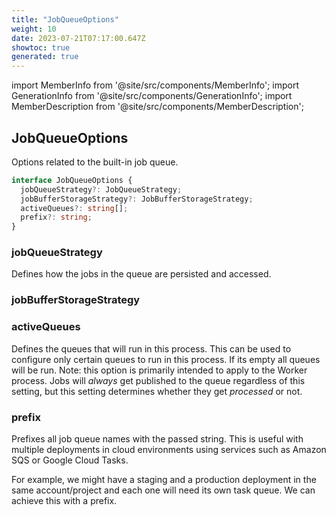 ```yaml
---
title: "JobQueueOptions"
weight: 10
date: 2023-07-21T07:17:00.647Z
showtoc: true
generated: true
---
```

<!-- This file was generated from the Vendure source. Do not modify. Instead, re-run the "docs:build" script -->
import MemberInfo from '@site/src/components/MemberInfo';
import GenerationInfo from '@site/src/components/GenerationInfo';
import MemberDescription from '@site/src/components/MemberDescription';


## JobQueueOptions

<GenerationInfo sourceFile="packages/core/src/config/vendure-config.ts" sourceLine="872" packageName="@vendure/core" />

Options related to the built-in job queue.

```ts title="Signature"
interface JobQueueOptions {
  jobQueueStrategy?: JobQueueStrategy;
  jobBufferStorageStrategy?: JobBufferStorageStrategy;
  activeQueues?: string[];
  prefix?: string;
}
```

<div className="members-wrapper">

### jobQueueStrategy

<MemberInfo kind="property" type="<a href='/docs/reference/typescript-api/job-queue/job-queue-strategy#jobqueuestrategy'>JobQueueStrategy</a>" default="<a href='/docs/reference/typescript-api/job-queue/in-memory-job-queue-strategy#inmemoryjobqueuestrategy'>InMemoryJobQueueStrategy</a>"   />

Defines how the jobs in the queue are persisted and accessed.
### jobBufferStorageStrategy

<MemberInfo kind="property" type="<a href='/docs/reference/typescript-api/job-queue/job-buffer-storage-strategy#jobbufferstoragestrategy'>JobBufferStorageStrategy</a>"   />


### activeQueues

<MemberInfo kind="property" type="string[]"   />

Defines the queues that will run in this process.
This can be used to configure only certain queues to run in this process.
If its empty all queues will be run. Note: this option is primarily intended
to apply to the Worker process. Jobs will _always_ get published to the queue
regardless of this setting, but this setting determines whether they get
_processed_ or not.
### prefix

<MemberInfo kind="property" type="string"  since="1.5.0"  />

Prefixes all job queue names with the passed string. This is useful with multiple deployments
in cloud environments using services such as Amazon SQS or Google Cloud Tasks.

For example, we might have a staging and a production deployment in the same account/project and
each one will need its own task queue. We can achieve this with a prefix.


</div>
